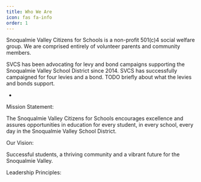 ```yaml
---
title: Who We Are
icon: fas fa-info
order: 1
---
```

Snoqualmie Valley Citizens for Schools is a non-profit 501(c)4 social welfare group. We are comprised entirely of volunteer parents and community members.

SVCS has been advocating for levy and bond campaigns supporting the Snoqualmie Valley School District since 2014. SVCS has successfully campaigned for four levies and a bond.  TODO briefly about what the levies and bonds support.

* 

Mission Statement: 

The Snoqualmie Valley Citizens for Schools encourages excellence and assures opportunities in education for every student, in every school, every day in the Snoqualmie Valley School District.

Our Vision:

Successful students, a thriving community and a vibrant future for the Snoqualmie Valley.

Leadership Principles:

